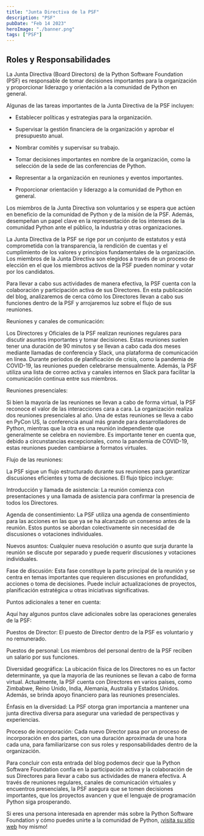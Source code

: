 ```yaml
---
title: "Junta Directiva de la PSF"
description: "PSF"
pubDate: "Feb 14 2023"
heroImage: "./banner.png"
tags: ["PSF"]
---
```


## Roles y Responsabilidades

La Junta Directiva (Board Directors) de la Python Software Foundation (PSF) es
responsable de tomar decisiones importantes para la organización y proporcionar
liderazgo y orientación a la comunidad de Python en general.

Algunas de las tareas importantes de la Junta Directiva de la PSF incluyen:

- Establecer políticas y estrategias para la organización.

- Supervisar la gestión financiera de la organización y aprobar el presupuesto
  anual.

- Nombrar comités y supervisar su trabajo.

- Tomar decisiones importantes en nombre de la organización, como la selección
  de la sede de las conferencias de Python.

- Representar a la organización en reuniones y eventos importantes.

- Proporcionar orientación y liderazgo a la comunidad de Python en general.

Los miembros de la Junta Directiva son voluntarios y se espera que actúen en
beneficio de la comunidad de Python y de la misión de la PSF. Además, desempeñan
un papel clave en la representación de los intereses de la comunidad Python ante
el público, la industria y otras organizaciones.

La Junta Directiva de la PSF se rige por un conjunto de estatutos y está
comprometida con la transparencia, la rendición de cuentas y el cumplimiento de
los valores y principios fundamentales de la organización. Los miembros de la
Junta Directiva son elegidos a través de un proceso de elección en el que los
miembros activos de la PSF pueden nominar y votar por los candidatos.

Para llevar a cabo sus actividades de manera efectiva, la PSF cuenta con la
colaboración y participación activa de sus Directores. En esta publicación del
blog, analizaremos de cerca cómo los Directores llevan a cabo sus funciones
dentro de la PSF y arrojaremos luz sobre el flujo de sus reuniones.

Reuniones y canales de comunicación:

Los Directores y Oficiales de la PSF realizan reuniones regulares para discutir
asuntos importantes y tomar decisiones. Estas reuniones suelen tener una
duración de 90 minutos y se llevan a cabo cada dos meses mediante llamadas de
conferencia y Slack, una plataforma de comunicación en línea. Durante períodos
de planificación de crisis, como la pandemia de COVID-19, las reuniones pueden
celebrarse mensualmente. Además, la PSF utiliza una lista de correo activa y
canales internos en Slack para facilitar la comunicación continua entre sus
miembros.

Reuniones presenciales:

Si bien la mayoría de las reuniones se llevan a cabo de forma virtual, la PSF
reconoce el valor de las interacciones cara a cara. La organización realiza dos
reuniones presenciales al año. Una de estas reuniones se lleva a cabo en PyCon
US, la conferencia anual más grande para desarrolladores de Python, mientras que
la otra es una reunión independiente que generalmente se celebra en noviembre.
Es importante tener en cuenta que, debido a circunstancias excepcionales, como
la pandemia de COVID-19, estas reuniones pueden cambiarse a formatos virtuales.

Flujo de las reuniones:

La PSF sigue un flujo estructurado durante sus reuniones para garantizar
discusiones eficientes y toma de decisiones. El flujo típico incluye:

Introducción y llamada de asistencia: La reunión comienza con presentaciones y
una llamada de asistencia para confirmar la presencia de todos los Directores.

Agenda de consentimiento: La PSF utiliza una agenda de consentimiento para las
acciones en las que ya se ha alcanzado un consenso antes de la reunión. Estos
puntos se abordan colectivamente sin necesidad de discusiones o votaciones
individuales.

Nuevos asuntos: Cualquier nueva resolución o asunto que surja durante la reunión
se discute por separado y puede requerir discusiones y votaciones individuales.

Fase de discusión: Esta fase constituye la parte principal de la reunión y se
centra en temas importantes que requieren discusiones en profundidad, acciones o
toma de decisiones. Puede incluir actualizaciones de proyectos, planificación
estratégica u otras iniciativas significativas.

Puntos adicionales a tener en cuenta:

Aquí hay algunos puntos clave adicionales sobre las operaciones generales de la
PSF:

Puestos de Director: El puesto de Director dentro de la PSF es voluntario y no
remunerado.

Puestos de personal: Los miembros del personal dentro de la PSF reciben un
salario por sus funciones.

Diversidad geográfica: La ubicación física de los Directores no es un factor
determinante, ya que la mayoría de las reuniones se llevan a cabo de forma
virtual. Actualmente, la PSF cuenta con Directores en varios países, como
Zimbabwe, Reino Unido, India, Alemania, Australia y Estados Unidos. Además, se
brinda apoyo financiero para las reuniones presenciales.

Énfasis en la diversidad: La PSF otorga gran importancia a mantener una junta
directiva diversa para asegurar una variedad de perspectivas y experiencias.

Proceso de incorporación: Cada nuevo Director pasa por un proceso de
incorporación en dos partes, con una duración aproximada de una hora cada una,
para familiarizarse con sus roles y responsabilidades dentro de la organización.

Para concluir con esta entrada del blog podemos decir que la Python Software
Foundation confía en la participación activa y la colaboración de sus Directores
para llevar a cabo sus actividades de manera efectiva. A través de reuniones
regulares, canales de comunicación virtuales y encuentros presenciales, la PSF
asegura que se tomen decisiones importantes, que los proyectos avancen y que el
lenguaje de programación Python siga prosperando.

Si eres una persona interesada en aprender más sobre la Python Software
Foundation y cómo puedes unirte a la comunidad de Python,
¡[<u>visita su sitio web</u>](https://www.python.org/psf/about/) hoy mismo!
